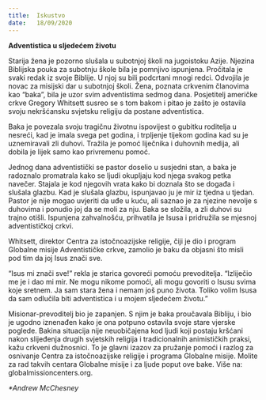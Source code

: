 ```yaml
---
title:  Iskustvo
date:   18/09/2020
---
```


**Adventistica u sljedećem životu**

Starija žena je pozorno slušala u subotnjoj školi na jugoistoku Azije. Njezina Biblijska pouka za subotnju škole bila je pomnjivo ispunjena. Pročitala je svaki redak iz svoje Biblije. U njoj su bili podcrtani mnogi redci. Odvojila je novac za misijski dar u subotnjoj školi. Žena, poznata crkvenim članovima kao “baka”, bila je uzor svim adventistima sedmog dana. Posjetitelj američke crkve Gregory Whitsett susreo se s tom bakom i pitao je zašto je ostavila svoju nekršćansku svjetsku religiju da postane adventistica.

Baka je povezala svoju tragičnu životnu ispovijest o gubitku roditelja u nesreći, kad je imala svega pet godina, i trpljenje tijekom godina kad su je uznemiravali zli duhovi. Tražila je pomoć liječnika i duhovnih medija, ali dobila je lijek samo kao privremenu pomoć.

Jednog dana adventistički se pastor doselio u susjedni stan, a baka je radoznalo promatrala kako se ljudi okupljaju kod njega svakog petka navečer. Stajala je kod njegovih vrata kako bi doznala što se događa i slušala glazbu. Kad je slušala glazbu, ispunjavao ju je mir iz tjedna u tjedan. Pastor je nije mogao uvjeriti da uđe u kuću, ali saznao je za njezine nevolje s duhovima i ponudio joj da se moli za nju. Baka se složila, a zli duhovi su trajno otišli. Ispunjena zahvalnošću, prihvatila je Isusa i pridružila se mjesnoj adventističkoj crkvi.

Whitsett, direktor Centra za istočnoazijske religije, čiji je dio i program Globalne misije Adventističke crkve, zamolio je baku da objasni što misli pod tim da joj Isus znači sve.

“Isus mi znači sve!” rekla je starica govoreći pomoću prevoditelja. “Izliječio me je i dao mi mir. Ne mogu nikome pomoći, ali mogu govoriti o Isusu svima koje sretnem. Ja sam stara žena i nemam još puno života. Toliko volim Isusa da sam odlučila biti adventistica i u mojem sljedećem životu.”

Misionar-prevoditelj bio je zapanjen. S njim je baka proučavala Bibliju, i bio je ugodno iznenađen kako je ona potpuno ostavila svoje stare vjerske poglede. Bakina situacija nije neuobičajena kod ljudi koji postaju kršćani nakon slijeđenja drugih svjetskih religija i tradicionalnih animističkih praksi, kažu crkveni dužnosnici. To je glavni izazov za pružanje pomoći i razlog za osnivanje Centra za istočnoazijske religije i programa Globalne misije. Molite za rad takvih centara Globalne misije i za ljude poput ove bake. Više na: globalmissioncenters.org.

_*Andrew McChesney_